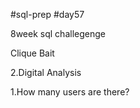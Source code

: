 #sql-prep
#day57

8week sql challegenge

Clique Bait

2.Digital Analysis

1.How many users are there?